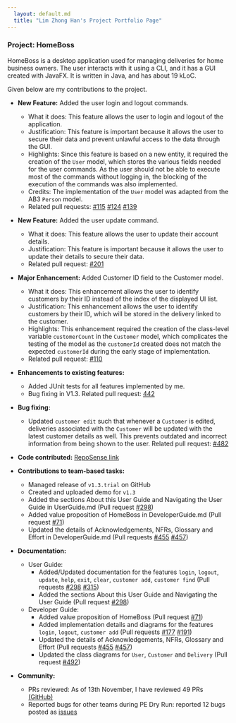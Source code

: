 ```yaml
---
  layout: default.md
  title: "Lim Zhong Han's Project Portfolio Page"
---
```


### Project: HomeBoss

HomeBoss is a desktop application used for managing deliveries for home business owners.
The user interacts with it using a CLI, and it has a GUI created with JavaFX.
It is written in Java, and has about 19 kLoC.

Given below are my contributions to the project.

* **New Feature:** Added the user login and logout commands.
  * What it does: This feature allows the user to login and logout of the application.
  * Justification: This feature is important because it allows the user to secure their data
    and prevent unlawful access to the data through the GUI.
  * Highlights: Since this feature is based on a new entity, it required the creation of the `User` model, which
    stores the various fields needed for the user commands. As the user should not be able to execute most of the
    commands without logging in, the blocking of the execution of the commands was also implemented.
  * Credits: The implementation of the `User` model was adapted from the AB3 `Person` model.
  * Related pull requests: [#115](https://github.com/AY2324S1-CS2103T-T13-3/tp/pull/115)
    [#124](https://github.com/AY2324S1-CS2103T-T13-3/tp/pull/124) 
    [#139](https://github.com/AY2324S1-CS2103T-T13-3/tp/pull/139)

* **New Feature:** Added the user update command.
  * What it does: This feature allows the user to update their account details.
  * Justification: This feature is important because it allows the user to update their details to secure their data.
  * Related pull request: [#201](https://github.com/AY2324S1-CS2103T-T13-3/tp/pull/201)

* **Major Enhancement:** Added Customer ID field to the Customer model.
  * What it does: This enhancement allows the user to identify customers by their ID instead of the index of the 
    displayed UI list.
  * Justification: This enhancement allows the user to identify customers by their ID, which will be stored
    in the delivery linked to the customer.
  * Highlights: This enhancement required the creation of the class-level variable `customerCount` in the
    `Customer` model, which complicates the testing of the model as the `customerId` created does not match the
    expected `customerId` during the early stage of implementation.
  * Related pull request: [#110](https://github.com/AY2324S1-CS2103T-T13-3/tp/pull/110)

* **Enhancements to existing features:**
  * Added JUnit tests for all features implemented by me.
  * Bug fixing in V1.3. Related pull request: [442](https://github.com/AY2324S1-CS2103T-T13-3/tp/pull/442)

* **Bug fixing:**
  * Updated `customer edit` such that whenever a `Customer` is edited, deliveries associated with the `Customer`
    will be updated with the latest customer details as well. This prevents outdated and incorrect information 
    from being shown to the user. Related pull request: [#482](https://github.com/AY2324S1-CS2103T-T13-3/tp/pull/482)

* **Code contributed:** 
  [RepoSense link](https://nus-cs2103-ay2324s1.github.io/tp-dashboard/?search=zhonghan721&breakdown=true)

* **Contributions to team-based tasks:**
  * Managed release of `v1.3.trial` on GitHub
  * Created and uploaded demo for `v1.3`
  * Added the sections About this User Guide and Navigating the User Guide in UserGuide.md
    (Pull request [#298](https://github.com/AY2324S1-CS2103T-T13-3/tp/pull/298))
  * Added value proposition of HomeBoss in DeveloperGuide.md
    (Pull request [#71](https://github.com/AY2324S1-CS2103T-T13-3/tp/pull/71))
  * Updated the details of Acknowledgements, NFRs, Glossary and Effort in DeveloperGuide.md
    (Pull requests [#455](https://github.com/AY2324S1-CS2103T-T13-3/tp/pull/455)
    [#457](https://github.com/AY2324S1-CS2103T-T13-3/tp/pull/457))

* **Documentation:**
  * User Guide:
    * Added/Updated documentation for the features `login`, `logout`, `update`, `help`, `exit`, `clear`, `customer add`,
      `customer find` (Pull requests [#298](https://github.com/AY2324S1-CS2103T-T13-3/tp/pull/298)
      [#315](https://github.com/AY2324S1-CS2103T-T13-3/tp/pull/315))
    * Added the sections About this User Guide and Navigating the User Guide
      (Pull request [#298](https://github.com/AY2324S1-CS2103T-T13-3/tp/pull/298))
  * Developer Guide:
    * Added value proposition of HomeBoss (Pull request [#71](https://github.com/AY2324S1-CS2103T-T13-3/tp/pull/71))
    * Added implementation details and diagrams for the features `login`, `logout`, `customer add`
      (Pull requests [#177](https://github.com/AY2324S1-CS2103T-T13-3/tp/pull/177)
      [#191](https://github.com/AY2324S1-CS2103T-T13-3/tp/pull/191))
    * Updated the details of Acknowledgements, NFRs, Glossary and Effort
      (Pull requests [#455](https://github.com/AY2324S1-CS2103T-T13-3/tp/pull/455)
      [#457](https://github.com/AY2324S1-CS2103T-T13-3/tp/pull/457))
    * Updated the class diagrams for `User`, `Customer` and `Delivery` 
      (Pull request [#492](https://github.com/AY2324S1-CS2103T-T13-3/tp/pull/492))

* **Community:**
  * PRs reviewed: As of 13th November, I have reviewed 49 PRs
    [(GitHub)](https://github.com/AY2324S1-CS2103T-T13-3/tp/pulls?q=is%3Apr+reviewed-by%3Azhonghan721+is%3Aclosed)
  * Reported bugs for other teams during PE Dry Run:
    reported 12 bugs posted as [issues](https://github.com/zhonghan721/ped/issues)
